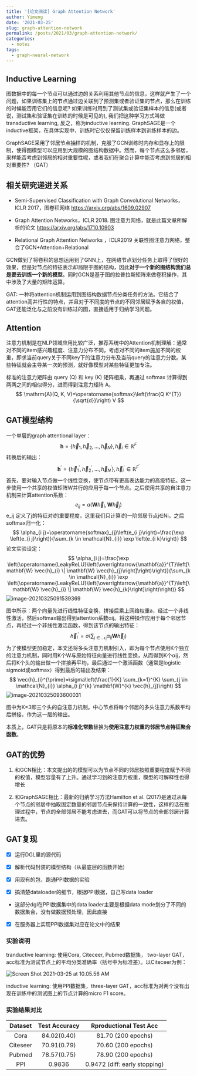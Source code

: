 ```yaml
---
title: '[论文阅读] Graph Attention Network'
author: Yimeng
date: '2021-03-25'
slug: graph-attention-network
permalink: /posts/2021/03/graph-attention-network/
categories:
  - notes
tags:
  - graph-neural-network
---
```


## Inductive Learning

图数据中的每一个节点可以通过边的关系利用其他节点的信息，这样就产生了一个问题，如果训练集上的节点通过边关联到了预测集或者验证集的节点，那么在训练的时候能否用它们的信息呢? 如果训练时用到了测试集或验证集样本的信息(或者说，测试集和验证集在训练的时候是可见的), 我们把这种学习方式叫做transductive learning, 反之，称为inductive learning. GraphSAGE是一个inductive框架，在具体实现中，训练时它仅仅保留训练样本到训练样本的边。

GraphSAGE采用了邻居节点抽样的机制，克服了GCN训练时内存和显存上的限制，使得图模型可以应用到大规模的图结构数据中。然而，每个节点这么多邻居，采样能否考虑到邻居的相对重要性呢，或者我们在聚合计算中能否考虑到邻居的相对重要性? （GAT）

## 相关研究递进关系

- Semi-Supervised Classification with Graph Convolutional Networks，ICLR 2017，图卷积网络 https://arxiv.org/abs/1609.02907

- Graph Attention Networks，ICLR 2018.  图注意力网络，就是此篇文章所解析的论文 https://arxiv.org/abs/1710.10903

- Relational Graph Attention Networks ，ICLR2019  关联性图注意力网络，整合了GCN+Attention+Relational

GCN做到了将卷积的思想运用到了GNN上，在网络节点划分任务上取得了很好的效果，但是对节点的特征表示却局限于图的结构，因此**对于一个新的图结构我们总是要去训练一个新的模型**。同时GCN是基于图的拉普拉斯矩阵来做卷积操作，其中涉及了大量的矩阵运算。

GAT: 一种将attention机制运用到图结构数据节点分类任务的方法。它结合了attention高并行性的特点，并且对于不同度的节点的不同邻居赋予各自的权值，GAT还能泛化与之前没有训练过的图，直接适用于归纳学习问题。

## Attention

注意力机制是在NLP领域应用比较广泛，推荐系统中的Attention机制理解：通常对不同的item感兴趣程度、注意力分布不同，考虑对不同的item施加不同的权重，即求当前query关于不同key下的注意力分布及当前query的注意力分数。某些特征就会主导某一次的预测，就好像模型对某些特征更加专注。

标准的注意力矩阵由 query (Q) 和 key (K) 矩阵相乘，再通过 softmax 计算得到两两之间的相似得分，进而得到注意力矩阵 A。 
$$
\mathrm{A}(Q, K, V)=\operatorname{softmax}\left(\frac{Q K^{T}}{\sqrt{d}}\right) V
$$

## GAT模型结构

一个单层的graph attentional layer：
$$
\mathbf{h}=\left\{\vec{h}_{1}, \vec{h}_{2}, \ldots, \vec{h}_{N}\right\}, \vec{h}_{i} \in \mathbb{R}^{F}
$$
转换后的输出：
$$
\mathbf{h}^{\prime}=\left\{\vec{h}_{1}^{\prime}, \vec{h}_{2}^{\prime}, \ldots, \vec{h}_{N}^{\prime}\right\}, \vec{h}_{i}^{\prime} \in \mathbb{R}^{F^{\prime}}
$$
首先，要对输入节点做一个线性变换，使节点带有更高表达能力的高级特征。这一步使用一个共享的权值矩阵W并行的应用于每一个节点。之后使用共享的自注意力机制来计算attention系数：
$$
e_{i j}=a\left(\mathbf{W} \vec{h}_{i}, \mathbf{W} \vec{h}_{j}\right)
$$
e_ij 定义了j的特征对i的重要程度，这里我们只计算i的一阶邻居节点j∈Ni。之后softmax归一化：
$$
\alpha_{i j}=\operatorname{softmax}_{j}\left(e_{i j}\right)=\frac{\exp \left(e_{i j}\right)}{\sum_{k \in \mathcal{N}_{i}} \exp \left(e_{i k}\right)}
$$
论文实验设定：
$$
\alpha_{i j}=\frac{\exp \left(\operatorname{LeakyReLU}\left(\overrightarrow{\mathbf{a}}^{T}\left[\mathbf{W} \vec{h}_{i} \| \mathbf{W} \vec{h}_{j}\right]\right)\right)}{\sum_{k \in \mathcal{N}_{i}} \exp \left(\operatorname{LeakyReLU}\left(\overrightarrow{\mathbf{a}}^{T}\left[\mathbf{W} \vec{h}_{i} \| \mathbf{W} \vec{h}_{k}\right]\right)\right)}
$$
![image-20210325091539369](https://tva1.sinaimg.cn/large/008eGmZEly1govvv9v31cj305005cdft.jpg)

图中所示：两个向量先进行线性特征变换，拼接后乘上网络权重a，经过一个非线性激活，然后softmax输出得到attention系数αij。将这种操作应用于每个邻居节点，再经过一个非线性激活函数，得到该节点的输出特征：
$$
\vec{h}_{i}^{\prime}=\sigma\left(\sum_{j \in \mathcal{N}_{i}} \alpha_{i j} \mathbf{W} \vec{h}_{j}\right)
$$
为了使模型更加稳定，本文还将多头注意力机制引入，即为每个节点使用K个独立的注意力机制，同时用K个W与原始特征向量进行线性变换，从而得到K个αij，然后将K个头的输出做一个拼接再平均，最后通过一个激活函数（通常是logistic sigmoid或softmax）得到最后的输出及结果：
$$
\vec{h}_{i}^{\prime}=\sigma\left(\frac{1}{K} \sum_{k=1}^{K} \sum_{j \in \mathcal{N}_{i}} \alpha_{i j}^{k} \mathbf{W}^{k} \vec{h}_{j}\right)
$$
![image-20210325093600031](https://tva1.sinaimg.cn/large/008eGmZEly1govwggdslwj308m05w3z5.jpg)

图中为K=3即三个头的自注意力机制。中心节点将每个邻居的多头注意力系数平均后拼接，作为这一层的输出。

本质上，GAT只是将原本的**标准化常数**替换为**使用注意力权重的邻居节点特征聚合函数**。

## GAT的优势

1. 和GCN相比：本文提出的的模型可以为节点不同的邻居按照重要程度赋予不同的权值，模型容量有了上升。通过学习到的注意力权重，模型的可解释性也得增长

2. 和GraphSAGE相比：最新的归纳学习方法Hamilton et al. (2017)是通过从每个节点的邻居中抽取固定数量的邻居节点来保持计算的一致性，这样的话在推理过程中，节点的全部邻居不能考虑进去，而GAT可以将节点的全部邻居计算进去。

## GAT复现

- [x] 运行DGL里的源代码

- [x] 解析代码封装的模型结构（从最底层的函数开始）

- [x] 用现有的包，跑通PPI数据的实验

- [x] 搞清楚dataloader的细节，根据PPI数据，自己写data loader

- 这部分dgl在PPI数据集中的data loader主要是根据data mode划分了不同的数据集合，没有做数据预处理，因此直接

- [x] 在服务器上实现PPI数据集对应在论文中的结果

### 实验说明

tranductive learning: 使用Cora, Citeceer, Pubmed数据集， two-layer GAT，acc标准为测试节点上的平均分类准确率（括号中为标准差）。以Citeceer为例：

![Screen Shot 2021-03-25 at 10.05.56 AM](https://tva1.sinaimg.cn/large/008eGmZEly1govxbv6u1zj30kk0abn11.jpg)

inductive learning: 使用PPI数据集，three-layer GAT，acc标准为对两个没有出现在训练中的测试图上的节点计算的micro F1 score。

### 实验结果对比

| Dataset  | Test Accuracy |    Rproductional Test Acc     |
| :------: | :-----------: | :---------------------------: |
|   Cora   |  84.02(0.40)  |      81.70 (200 epochs)       |
| Citeseer |  70.91(0.79)  |      70.60 (200 epochs)       |
|  Pubmed  |  78.57(0.75)  |      78.90 (200 epochs)       |
|   PPI    |    0.9836     | 0.9472 (diff: early stopping) |

 


